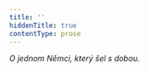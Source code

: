 ```yaml
---
title: ''
hiddenTitle: true
contentType: prose
---
```


<section>

_O jednom Němci, který šel s dobou._

</section>
